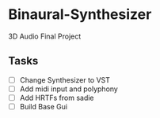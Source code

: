 # Binaural-Synthesizer
3D Audio Final Project

## Tasks
- [ ] Change Synthesizer to VST
- [ ] Add midi input and polyphony
- [ ] Add HRTFs from sadie
- [ ] Build Base Gui
